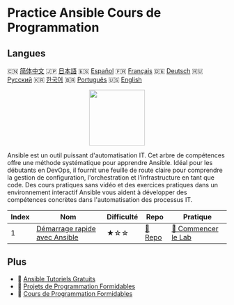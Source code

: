 # Practice Ansible Cours de Programmation

## Langues

🇨🇳 [简体中文](README_zh.md) 🇯🇵 [日本語](README_ja.md) 🇪🇸 [Español](README_es.md) 🇫🇷 [Français](README_fr.md) 🇩🇪 [Deutsch](README_de.md) 🇷🇺 [Русский](README_ru.md) 🇰🇷 [한국어](README_ko.md) 🇧🇷 [Português](README_pt.md) 🇺🇸 [English](README.md) 

<div align="center">
<img width="128px" src="https://file.labex.io/path/PBjrCC7U2Koq.png">
</div>

Ansible est un outil puissant d'automatisation IT. Cet arbre de compétences offre une méthode systématique pour apprendre Ansible. Idéal pour les débutants en DevOps, il fournit une feuille de route claire pour comprendre la gestion de configuration, l'orchestration et l'infrastructure en tant que code. Des cours pratiques sans vidéo et des exercices pratiques dans un environnement interactif Ansible vous aident à développer des compétences concrètes dans l'automatisation des processus IT.

|   Index | Nom                                                                                   | Difficulté   | Repo                                                              | Pratique                                                                    |
|---------|---------------------------------------------------------------------------------------|--------------|-------------------------------------------------------------------|-----------------------------------------------------------------------------|
|       1 | [Démarrage rapide avec Ansible](https://labex.io/fr/courses/quick-start-with-ansible) | ★☆☆          | [🔗 Repo](https://github.com/labex-labs/quick-start-with-ansible) | [🚀 Commencer le Lab](https://labex.io/fr/courses/quick-start-with-ansible) |

## Plus

- 🔗 [Ansible Tutoriels Gratuits](https://github.com/labex-labs/ansible-free-tutorials)
- 🔗 [Projets de Programmation Formidables](https://github.com/labex-labs/awesome-programming-projects)
- 🔗 [Cours de Programmation Formidables](https://github.com/labex-labs/awesome-programming-courses)

